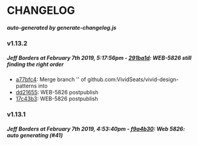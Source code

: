 # CHANGELOG
##### _auto-generated by generate-changelog.js_


### v1.13.2 
##### Jeff Borders at February 7th 2019, 5:17:56pm  - [291ba1d](https://github.com/VividSeats/vivid-design-patterns/commit/291ba1d): WEB-5826 still finding the right  order
  - [a77bfc4](https://github.com/VividSeats/vivid-design-patterns/commit/a77bfc4): Merge branch '' of github.com:VividSeats/vivid-design-patterns into 
  - [dd21655](https://github.com/VividSeats/vivid-design-patterns/commit/dd21655): WEB-5826 postpublish 
  - [17c43b3](https://github.com/VividSeats/vivid-design-patterns/commit/17c43b3): WEB-5826 postpublish 


### v1.13.1 
##### Jeff Borders at February 7th 2019, 4:53:40pm  - [f9a4b30](https://github.com/VividSeats/vivid-design-patterns/commit/f9a4b30): Web 5826: auto generating  (#41)
